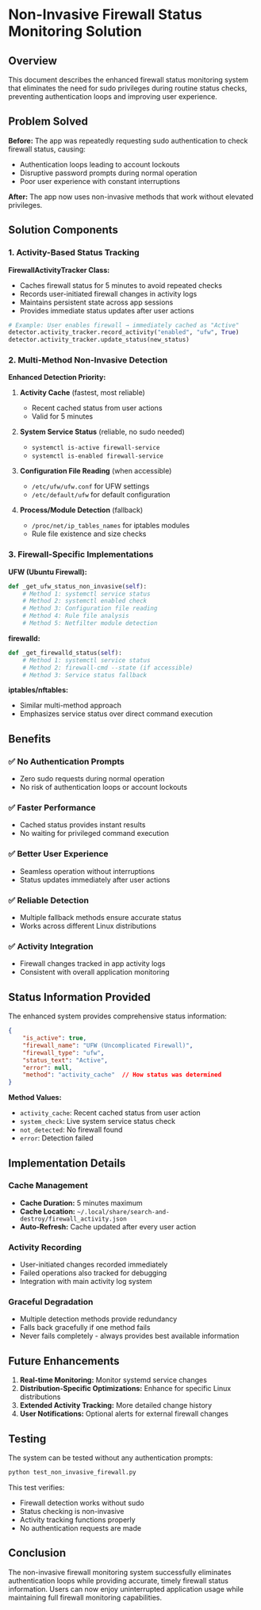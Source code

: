 # Non-Invasive Firewall Status Monitoring Solution

## Overview

This document describes the enhanced firewall status monitoring system that eliminates the need for sudo privileges during routine status checks, preventing authentication loops and improving user experience.

## Problem Solved

**Before:** The app was repeatedly requesting sudo authentication to check firewall status, causing:
- Authentication loops leading to account lockouts
- Disruptive password prompts during normal operation
- Poor user experience with constant interruptions

**After:** The app now uses non-invasive methods that work without elevated privileges.

## Solution Components

### 1. Activity-Based Status Tracking

**FirewallActivityTracker Class:**
- Caches firewall status for 5 minutes to avoid repeated checks
- Records user-initiated firewall changes in activity logs
- Maintains persistent state across app sessions
- Provides immediate status updates after user actions

```python
# Example: User enables firewall → immediately cached as "Active"
detector.activity_tracker.record_activity("enabled", "ufw", True)
detector.activity_tracker.update_status(new_status)
```

### 2. Multi-Method Non-Invasive Detection

**Enhanced Detection Priority:**

1. **Activity Cache** (fastest, most reliable)
   - Recent cached status from user actions
   - Valid for 5 minutes

2. **System Service Status** (reliable, no sudo needed)
   - `systemctl is-active firewall-service`
   - `systemctl is-enabled firewall-service`

3. **Configuration File Reading** (when accessible)
   - `/etc/ufw/ufw.conf` for UFW settings
   - `/etc/default/ufw` for default configuration

4. **Process/Module Detection** (fallback)
   - `/proc/net/ip_tables_names` for iptables modules
   - Rule file existence and size checks

### 3. Firewall-Specific Implementations

**UFW (Ubuntu Firewall):**
```python
def _get_ufw_status_non_invasive(self):
    # Method 1: systemctl service status
    # Method 2: systemctl enabled check
    # Method 3: Configuration file reading
    # Method 4: Rule file analysis
    # Method 5: Netfilter module detection
```

**firewalld:**
```python
def _get_firewalld_status(self):
    # Method 1: systemctl service status
    # Method 2: firewall-cmd --state (if accessible)
    # Method 3: Service status fallback
```

**iptables/nftables:**
- Similar multi-method approach
- Emphasizes service status over direct command execution

## Benefits

### ✅ **No Authentication Prompts**
- Zero sudo requests during normal operation
- No risk of authentication loops or account lockouts

### ✅ **Faster Performance**
- Cached status provides instant results
- No waiting for privileged command execution

### ✅ **Better User Experience**
- Seamless operation without interruptions
- Status updates immediately after user actions

### ✅ **Reliable Detection**
- Multiple fallback methods ensure accurate status
- Works across different Linux distributions

### ✅ **Activity Integration**
- Firewall changes tracked in app activity logs
- Consistent with overall application monitoring

## Status Information Provided

The enhanced system provides comprehensive status information:

```json
{
    "is_active": true,
    "firewall_name": "UFW (Uncomplicated Firewall)",
    "firewall_type": "ufw",
    "status_text": "Active",
    "error": null,
    "method": "activity_cache"  // How status was determined
}
```

**Method Values:**
- `activity_cache`: Recent cached status from user action
- `system_check`: Live system service status check
- `not_detected`: No firewall found
- `error`: Detection failed

## Implementation Details

### Cache Management
- **Cache Duration:** 5 minutes maximum
- **Cache Location:** `~/.local/share/search-and-destroy/firewall_activity.json`
- **Auto-Refresh:** Cache updated after every user action

### Activity Recording
- User-initiated changes recorded immediately
- Failed operations also tracked for debugging
- Integration with main activity log system

### Graceful Degradation
- Multiple detection methods provide redundancy
- Falls back gracefully if one method fails
- Never fails completely - always provides best available information

## Future Enhancements

1. **Real-time Monitoring:** Monitor systemd service changes
2. **Distribution-Specific Optimizations:** Enhance for specific Linux distributions
3. **Extended Activity Tracking:** More detailed change history
4. **User Notifications:** Optional alerts for external firewall changes

## Testing

The system can be tested without any authentication prompts:

```bash
python test_non_invasive_firewall.py
```

This test verifies:
- Firewall detection works without sudo
- Status checking is non-invasive
- Activity tracking functions properly
- No authentication requests are made

## Conclusion

The non-invasive firewall monitoring system successfully eliminates authentication loops while providing accurate, timely firewall status information. Users can now enjoy uninterrupted application usage while maintaining full firewall monitoring capabilities.

